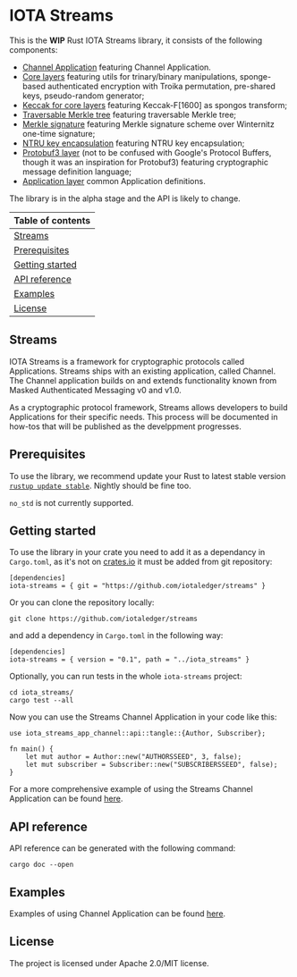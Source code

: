 # IOTA Streams

This is the **WIP** Rust IOTA Streams library, it consists of the following components:
* [Channel Application](iota-streams-app-channel/README.md) featuring Channel Application.
* [Core layers](iota-streams-core/README.md) featuring utils for trinary/binary manipulations, sponge-based authenticated encryption with Troika permutation, pre-shared keys, pseudo-random generator;
* [Keccak for core layers](iota-streams-core-keccak/README.md) featuring Keccak-F[1600] as spongos transform;
* [Traversable Merkle tree](iota-streams-core-merkletree/README.md) featuring traversable Merkle tree;
* [Merkle signature](iota-streams-core-mss/README.md) featuring Merkle signature scheme over Winternitz one-time signature;
* [NTRU key encapsulation](iota-streams-core-ntru/README.md) featuring NTRU key encapsulation;
* [Protobuf3 layer](iota-streams-protobuf3/README.md) (not to be confused with Google's Protocol Buffers, though it was an inspiration for Protobuf3) featuring cryptographic message definition language;
* [Application layer](iota-streams-app/README.md) common Application definitions.

The library is in the alpha stage and the API is likely to change.

|Table of contents|
|:----|
| [Streams](#overview)|
| [Prerequisites](#prerequisites)|
| [Getting started](#getting-started)|
| [API reference](#api-reference)
| [Examples](#examples)|
| [License](#license)|

## Streams

IOTA Streams is a framework for cryptographic protocols called Applications. Streams ships with an existing application, called Channel. The Channel application builds on and extends functionality known from Masked Authenticated Messaging v0 and v1.0. 

As a cryptographic protocol framework, Streams allows developers to build Applications for their specific needs. This process will be documented in how-tos that will be published as the develppment progresses. 

## Prerequisites

To use the library, we recommend update your Rust to latest stable version [`rustup update stable`](https://github.com/rust-lang/rustup.rs#keeping-rust-up-to-date). Nightly should be fine too.

`no_std` is not currently supported.

## Getting started

To use the library in your crate you need to add it as a dependancy in `Cargo.toml`, as it's not on [crates.io](https://crates.io/) it must be added from git repository:

```
[dependencies]
iota-streams = { git = "https://github.com/iotaledger/streams" }
```

Or you can clone the repository locally:

```
git clone https://github.com/iotaledger/streams
```

and add a dependency in `Cargo.toml` in the following way:

```
[dependencies]
iota-streams = { version = "0.1", path = "../iota_streams" }
```

Optionally, you can run tests in the whole `iota-streams` project:

```
cd iota_streams/
cargo test --all
```

Now you can use the Streams Channel Application in your code like this:

```
use iota_streams_app_channel::api::tangle::{Author, Subscriber};

fn main() {
    let mut author = Author::new("AUTHORSSEED", 3, false);
    let mut subscriber = Subscriber::new("SUBSCRIBERSSEED", false);
}
```

For a more comprehensive example of using the Streams Channel Application can be found [here](iota-streams-app-channel/examples/basic_scenario.rs).

## API reference

API reference can be generated with the following command:
```
cargo doc --open
```

## Examples

Examples of using Channel Application can be found [here](iota-streams-app-channel/examples).

## License

The project is licensed under Apache 2.0/MIT license.
